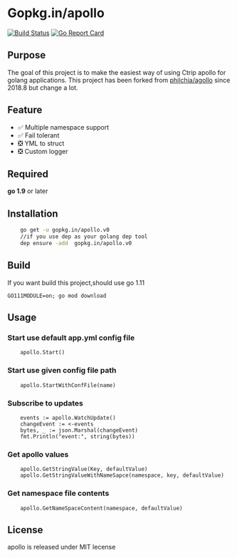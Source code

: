# Gopkg.in/apollo

[![Build Status](https://travis-ci.org/go-apollo/apollo.svg?branch=master)](https://travis-ci.org/go-apollo/apollo)
[![Go Report Card](https://goreportcard.com/badge/github.com/go-apollo/apollo)](https://goreportcard.com/report/github.com/go-apollo/apollo)

## Purpose

The goal of this project is to make the easiest way of using Ctrip apollo for golang applications. This project has been forked from [philchia/agollo](https://github.com/philchia/agollo) since 2018.8 but change a lot.

## Feature

- ✅ Multiple namespace support
- ✅ Fail tolerant
- ❎  YML to struct 
- ❎  Custom logger

## Required

**go 1.9** or later

## Installation

```sh
    go get -u gopkg.in/apollo.v0
    //if you use dep as your golang dep tool
    dep ensure -add  gopkg.in/apollo.v0
```

## Build
If you want build this project,should use go 1.11
```
GO111MODULE=on; go mod download

```

## Usage

### Start use default app.yml config file

```golang
    apollo.Start()
```

### Start use given config file path

```golang
    apollo.StartWithConfFile(name)
```

### Subscribe to updates

```golang
    events := apollo.WatchUpdate()
    changeEvent := <-events
    bytes, _ := json.Marshal(changeEvent)
    fmt.Println("event:", string(bytes))
```

### Get apollo values

```golang
    apollo.GetStringValue(Key, defaultValue)
    apollo.GetStringValueWithNameSapce(namespace, key, defaultValue)
```

### Get namespace file contents

```golang
    apollo.GetNameSpaceContent(namespace, defaultValue)
```

## License

apollo is released under MIT lecense
